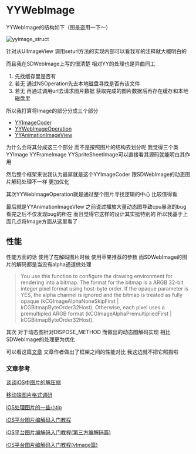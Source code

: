 # YYWebImage

YYWebImage的结构如下（图是盗用一下～）

![yyimage_struct](/Users/guomanli/Downloads/yyimage_struct.png)

针对从UIImageView 调用seturl方法的实现内部可以看我写的注释就大概明白的

而且我在SDWebImage上写的很清楚 相对YY的处理也是异曲同工

1. 先找缓存里是否有
2. 若无 通过NSOperation先去本地磁盘寻找是否有该文件
3. 若无 再通过调用url去请求图片数据 获取完成的图片数据后再存在缓存和本地磁盘里

所以我打算将Image的部分分成三个部分

* [YYImageCoder]()
* [YYWebImageOperation]()
* [YYAnimationImageView]()

为什么会将其分成这三个部分 而不是按照图片的结构去划分呢 我觉得三个类YYImage YYFrameImage YYSpriteSheetImage可以直接看其源码就能明白其作用

然后整个框架来说我认为最屌就是这个YYImageCoder 跟SDWebImage的动态图片解码处理不一样 更加优化

其次YYWebImageOperation就是通过整个图片寻找逻辑的中心 比较值得看

最后就是YYAnimationImageVIew 之前说过播放大量动态图导致cpu暴涨的bug 看完之后不仅发现bug的所在 而且觉得它这样的设计其实挺特别的 所以我基于上面几点将Image方面从这里看了

## 性能

性能方面的话 使用了在解码图片时候 使用苹果推荐的参数 而SDWebImage的图片的解码都是当没有alpha通道做处理

> You use this function to configure the drawing environment for rendering into a bitmap. The format for the bitmap is a ARGB 32-bit integer pixel format using host-byte order. If the opaque parameter is YES, the alpha channel is ignored and the bitmap is treated as fully opaque (kCGImageAlphaNoneSkipFirst | kCGBitmapByteOrder32Host). Otherwise, each pixel uses a premultipled ARGB format (kCGImageAlphaPremultipliedFirst | kCGBitmapByteOrder32Host).

其次 对于动态图针对DISPOSE_METHOD 而做出的动态图解码实现 相比SDWebImage的处理更为优化 

可以看这篇[文章](http://www.leichunfeng.com/blog/2017/02/20/talking-about-the-decompression-of-the-image-in-ios/) 文章作者做出了框架之间的性能对比 我这边就不把它照搬啦

### 文章参考

[谈谈iOS中图片的解压缩](http://www.leichunfeng.com/blog/2017/02/20/talking-about-the-decompression-of-the-image-in-ios/)

[移动端图片格式调研](https://blog.ibireme.com/2015/11/02/mobile_image_benchmark/)

[iOS处理图片的一些小tip](https://blog.ibireme.com/2015/11/02/ios_image_tips/)

[iOS平台图片编解码入门教程](http://dreampiggy.com/2017/10/30/iOS平台图片编解码入门教程（Image:IO篇）/)

[iOS平台图片编解码入门教程(第三方编解码篇)](http://dreampiggy.com/2017/10/30/iOS平台图片编解码入门教程（第三方编解码篇）/)

[iOS平台图片编解码入门教程(vImage篇)](http://dreampiggy.com/2017/11/12/iOS平台图片编解码入门教程（vImage篇）/)